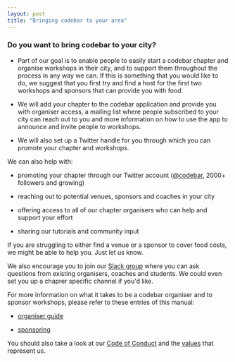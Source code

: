 ```yaml
---
layout: post
title: "Bringing codebar to your area"
---
```


### Do you want to bring codebar to your city?

- Part of our goal is to enable people to easily start a codebar chapter and organise workshops in their city, and to support them throughout the process in any way we can. If this is something that you would like to do, we suggest that you first try and find a host for the first two workshops and sponsors that can provide you with food.

- We will add your chapter to the codebar application and provide you with organiser access, a mailing list where people subscribed to your city can reach out to you and more information on how to use the app to announce and invite people to workshops.

- We will also set up a Twitter handle for you through which you can promote your chapter and workshops.

We can also help with:

- promoting your chapter through our Twitter account ([@codebar](https://twitter.com/codebar), 2000+ followers and growing)

- reaching out to potential venues, sponsors and coaches in your city

- offering access to all of our chapter organisers who can help and support your effort

- sharing our tutorials and community input

If you are struggling to either find a venue or a sponsor to cover food costs, we might be able to help you. Just let us know.

We also encourage you to join our [Slack group](http://codebar-slack.herokuapp.com/) where you can ask questions from existing organisers, coaches and students. We could even set you up a chaprer specific channel if you'd like.

For more information on what it takes to be a codebar organiser and to sponsor workshops, please refer to these entries of this manual:

- [organiser guide](http://127.0.0.1:4000/organiser-guide.html)

- [sponsoring](http://manual.codebar.io/becoming-a-sponsor.html)

You should also take a look at our [Code of Conduct](http://codebar.io/code-of-conduct) and the [values](/our-values.html) that represent us.

